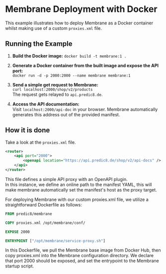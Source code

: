 # Membrane Deployment with Docker

This example illustrates how to deploy Membrane as a Docker container whilst making use of a custom `proxies.xml` file.

## Running the Example

1. **Build the Docker image:**
    `docker build -t membrane:1 .`


2. **Generate a Docker container from the built image and expose the API port:**  
    `docker run -d -p 2000:2000 --name membrane membrane:1`


3. **Send a simple get request to Membrane:**  
    `curl localhost:2000/shop/v2/products`  
     The request gets relayed to `api.predic8.de`.


4. **Access the API documentation:**  
    Visit `localhost:2000/api-doc` in your browser.
    Membrane automatically generates this address out of the provided manifest.

## How it is done

Take a look at the `proxies.xml` file.

```xml
<router>
    <api port="2000">
        <openapi location="https://api.predic8.de/shop/v2/api-docs" />
    </api>
</router>
```
This file defines a simple API proxy with an OpenAPI plugin.  
In this instance, we define an online path to the manifest YAML, this will make membrane automatically set the manifest's host as the proxy target.

For deploying Membrane with our custom proxies.xml file, we utilize a straightforward Dockerfile as follows:

```Dockerfile
FROM predic8/membrane

COPY proxies.xml /opt/membrane/conf/

EXPOSE 2000

ENTRYPOINT ["/opt/membrane/service-proxy.sh"]
```

In this Dockerfile, we pull the Membrane base image from Docker Hub, then copy proxies.xml into the Membrane configuration directory. We declare that port 2000 should be exposed, and set the entrypoint to the Membrane startup script.